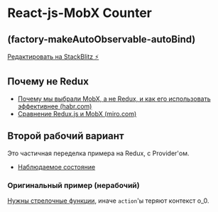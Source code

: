 # React-js-MobX Counter

## (factory-makeAutoObservable-autoBind)

[Редактировать на StackBlitz ⚡️](https://stackblitz.com/edit/react-tgr1zb)

## Почему не Redux

- [Почему мы выбрали MobX, а не Redux, и как его использовать эффективнее (habr.com)](https://habr.com/ru/company/vk/blog/522312/)
- [Сравнение Redux.js и MobX (miro.com)](https://miro.com/app/board/uXjVOBGvaY4=/)

## Второй рабочий вариант

Это частичная переделка примера на Redux, с Provider'ом.

- [Наблюдаемое состояние](https://mobx.js.org/observable-state.html)

### Оригинальный пример (нерабочий)

[Нужны стрелочные функции](https://stackoverflow.com/a/68353544/5070569), иначе `action`'ы теряют контекст o_0.
